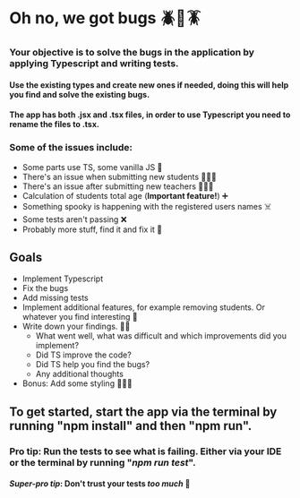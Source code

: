 # Oh no, we got bugs 🪲🐞🪳

### Your objective is to solve the bugs in the application by applying Typescript and writing tests.

####  Use the existing types and create new ones if needed, doing this will help you find and solve the existing bugs.

#### The app has both .jsx and .tsx files, in order to use Typescript you need to rename the files to .tsx.

### Some of the issues include:

* Some parts use TS, some vanilla JS 🫨
* There's an issue when submitting new students 🧑🏽‍🎓
* There's an issue after submitting new teachers 👩🏼‍🏫
* Calculation of students total age (**Important feature!**) ➕
* Something spooky is happening with the registered users names ☠️
* Some tests aren't passing ❌
* Probably more stuff, find it and fix it 🐞

## Goals

* Implement Typescript
* Fix the bugs
* Add missing tests
* Implement additional features, for example removing students. Or whatever you find interesting 🦾
* Write down your findings. ✍🏼
  * What went well, what was difficult and which improvements did you implement?
  * Did TS improve the code?
  * Did TS help you find the bugs?
  * Any additional thoughts
* Bonus: Add some styling 👩🏼‍🎨

## To get started, start the app via the terminal by running "npm install" and then "npm run".
### Pro tip: Run the tests to see what is failing. Either via your IDE or the terminal by running "*npm run test*".
#### *Super-pro tip*: Don't trust your tests *too much* 👀 
